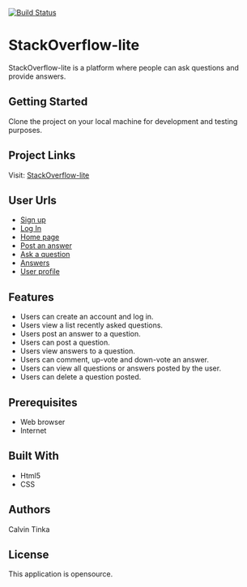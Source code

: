 
[![Build Status](https://travis-ci.org/calvinpete/StackOverflow-lite.svg?branch=API)](https://travis-ci.org/calvinpete/StackOverflow-lite)


# StackOverflow-lite

StackOverflow-lite is a platform where people can ask questions and provide answers.

## Getting Started

Clone the project on your local machine for development and testing purposes.

## Project Links

Visit: [StackOverflow-lite](https://github.com/calvinpete/StackOverflow-lite.git)

## User Urls

* [Sign up](https://calvinpete.github.io/StackOverflow-lite/UI/Signup.html)
* [Log In](https://calvinpete.github.io/StackOverflow-lite/UI/LogIn.html)
* [Home page](https://calvinpete.github.io/StackOverflow-lite/UI/Front.html)
* [Post an answer](https://calvinpete.github.io/StackOverflow-lite/UI/Post_answer.html)
* [Ask a question](https://calvinpete.github.io/StackOverflow-lite/UI/Question.html)
* [Answers](https://calvinpete.github.io/StackOverflow-lite/UI/Answers.html)
* [User profile](https://calvinpete.github.io/StackOverflow-lite/UI/Userprofile.html)

## Features

* Users can create an account and log in.
* Users view a list recently asked questions.
* Users post an answer to a question.
* Users can post a question.
* Users view answers to a question.
* Users can comment, up-vote and down-vote an answer.
* Users can view all questions or answers posted by the user.
* Users can delete a question posted.

## Prerequisites

* Web browser
* Internet

## Built With

* Html5
* CSS

## Authors

Calvin Tinka

## License

This application is opensource.
